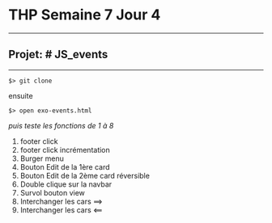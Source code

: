 # THP Semaine 7 Jour 4

***

## Projet: # JS_events

***

```$> git clone```

ensuite 

```$> open exo-events.html```

_puis teste les fonctions de 1 à 8_

<ol>

<li>footer click</li>

<li>footer click incrémentation</li>

<li>Burger menu</li>

<li>Bouton Edit de la 1ère card</li>

<li>Bouton Edit de la 2ème card réversible</li>

<li>Double clique sur la navbar</li>

<li>Survol bouton view</li>

<li>Interchanger les cars  ==> </li>

<li>Interchanger les cars <== </li>

</ol>

